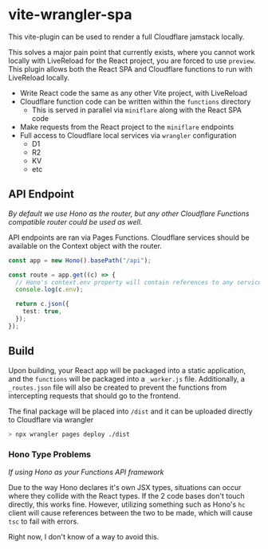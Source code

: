 # vite-wrangler-spa

This vite-plugin can be used to render a full Cloudflare jamstack locally.

This solves a major pain point that currently exists, where you cannot work locally with LiveReload
for the React project, you are forced to use `preview`. This plugin allows both the React SPA and
Cloudflare functions to run with LiveReload locally.

- Write React code the same as any other Vite project, with LiveReload
- Cloudflare function code can be written within the `functions` directory
  - This is served in parallel via `miniflare` along with the React SPA code
- Make requests from the React project to the `miniflare` endpoints
- Full access to Cloudflare local services via `wrangler` configuration
  - D1
  - R2
  - KV
  - etc

## API Endpoint

_By default we use Hono as the router, but any other Cloudflare Functions compatible router could be used as well._

API endpoints are ran via Pages Functions. Cloudflare services should be available on the Context object with the router.

```ts
const app = new Hono().basePath("/api");

const route = app.get((c) => {
  // Hono's context.env property will contain references to any services bound to the Pages
  console.log(c.env);

  return c.json({
    test: true,
  });
});
```

## Build

Upon building, your React app will be packaged into a static application, and the `functions` will be
packaged into a `_worker.js` file. Additionally, a `_routes.json` file will also be created to prevent
the functions from intercepting requests that should go to the frontend.

The final package will be placed into `/dist` and it can be uploaded directly to Cloudflare via wrangler

```sh
> npx wrangler pages deploy ./dist
```

### Hono Type Problems

_If using Hono as your Functions API framework_

Due to the way Hono declares it's own JSX types, situations can occur where they collide with the React types.
If the 2 code bases don't touch directly, this works fine. However, utilizing something such as Hono's `hc` client
will cause references between the two to be made, which will cause `tsc` to fail with errors.

Right now, I don't know of a way to avoid this.
